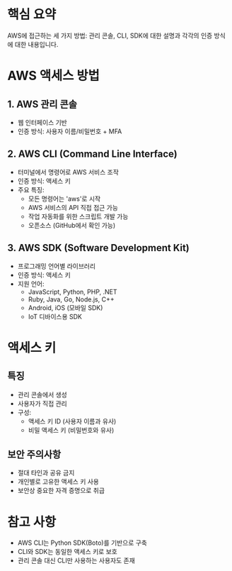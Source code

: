# 핵심 요약

AWS에 접근하는 세 가지 방법: 관리 콘솔, CLI, SDK에 대한 설명과 각각의 인증 방식에 대한 내용입니다.

# AWS 액세스 방법

## 1. AWS 관리 콘솔

- 웹 인터페이스 기반
- 인증 방식: 사용자 이름/비밀번호 + MFA

## 2. AWS CLI (Command Line Interface)

- 터미널에서 명령어로 AWS 서비스 조작
- 인증 방식: 액세스 키
- 주요 특징:
  - 모든 명령어는 'aws'로 시작
  - AWS 서비스의 API 직접 접근 가능
  - 작업 자동화를 위한 스크립트 개발 가능
  - 오픈소스 (GitHub에서 확인 가능)

## 3. AWS SDK (Software Development Kit)

- 프로그래밍 언어별 라이브러리
- 인증 방식: 액세스 키
- 지원 언어:
  - JavaScript, Python, PHP, .NET
  - Ruby, Java, Go, Node.js, C++
  - Android, iOS (모바일 SDK)
  - IoT 디바이스용 SDK

# 액세스 키

## 특징

- 관리 콘솔에서 생성
- 사용자가 직접 관리
- 구성:
  - 액세스 키 ID (사용자 이름과 유사)
  - 비밀 액세스 키 (비밀번호와 유사)

## 보안 주의사항

- 절대 타인과 공유 금지
- 개인별로 고유한 액세스 키 사용
- 보안상 중요한 자격 증명으로 취급

# 참고 사항

- AWS CLI는 Python SDK(Boto)를 기반으로 구축
- CLI와 SDK는 동일한 액세스 키로 보호
- 관리 콘솔 대신 CLI만 사용하는 사용자도 존재

